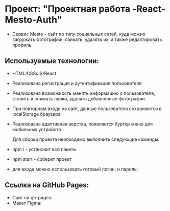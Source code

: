 # Проект: "Проектная работа -React-Mesto-Auth"

- Cервис Mesto - сайт по типу социальных сетей, куда можно загружать фотографии, лайкать, удалять их, а также редактировать профиль.

## Используемые технологии:

- HTML/CSS/JS/React

- Реализована регистрация и аутентификация пользователя

- Реализована возможность менять информацию о пользователе, ставить и снимать лайки, удалять добавленные фотографии.

- При повторном входе на сайт, данные пользователя сохраняются в localStorage браузера

- Реализована адаптивная верстка, появляется бургер меню для мобильных устройств

  Для сборки проекта необходимо выполнить следующие команды:

- npm i - установит все пакеты

- npm start - соберет проект

- для входа можно использовать готовый логин: и пароль:

## Ссылка на GitHub Pages:

- Сайт на gh-pages:
- Макет Figma:
